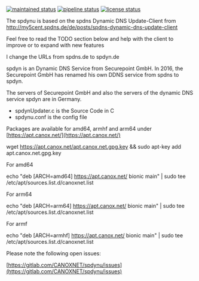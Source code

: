 [![maintained status](https://canox.net/wp-content/uploads/2018/07/maintained.svg)](https://gitlab.com/CANOXNET/spdyn-updater/commits/master)
[![pipeline status](https://gitlab.com/CANOXNET/spdyn-updater/badges/master/pipeline.svg)](https://gitlab.com/CANOXNET/spdyn-updater/commits/master)
[![license status](https://canox.net/wp-content/uploads/2018/07/license.svg)](https://gitlab.com/CANOXNET/spdynu/blob/master/LICENSE)

The spdynu is based on the spdns Dynamic DNS Update-Client from http://my5cent.spdns.de/de/posts/spdns-dynamic-dns-update-client

Feel free to read the TODO section below and help with the client to improve or to expand with 
new features

I change the URLs from spdns.de to spdyn.de

spdyn is an Dynamic DNS Service from Securepoint GmbH. In 2016, the Securepoint GmbH has renamed his own DDNS service from spdns to spdyn.

The servers of Securepoint GmbH and also the servers of the dynamic DNS service spdyn are in Germany.

 - spdynUpdater.c is the Source Code in C
 - spdynu.conf is the config file

Packages are available for amd64, armhf and arm64 under [https://apt.canox.net/](https://apt.canox.net/)

wget https://apt.canox.net/apt.canox.net.gpg.key && sudo apt-key add apt.canox.net.gpg.key

For amd64

echo "deb [ARCH=amd64] https://apt.canox.net/ bionic main" | sudo tee /etc/apt/sources.list.d/canoxnet.list

For arm64

echo "deb [ARCH=arm64] https://apt.canox.net/ bionic main" | sudo tee /etc/apt/sources.list.d/canoxnet.list

For armf

echo "deb [ARCH=armhf] https://apt.canox.net/ bionic main" | sudo tee /etc/apt/sources.list.d/canoxnet.list

Please note the following open issues:

[https://gitlab.com/CANOXNET/spdynu/issues](https://gitlab.com/CANOXNET/spdynu/issues)

